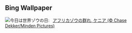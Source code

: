 ## Bing Wallpaper
![](https://www.bing.com/th?id=OHR.KenyaElephants_JA-JP2052759218_UHD.jpg&w=1000)今日は世界ゾウの日:&nbsp;&ensp;[アフリカゾウの群れ, ケニア (© Chase Dekker/Minden Pictures)](https://www.bing.com/th?id=OHR.KenyaElephants_JA-JP2052759218_UHD.jpg)
<br><br/>
